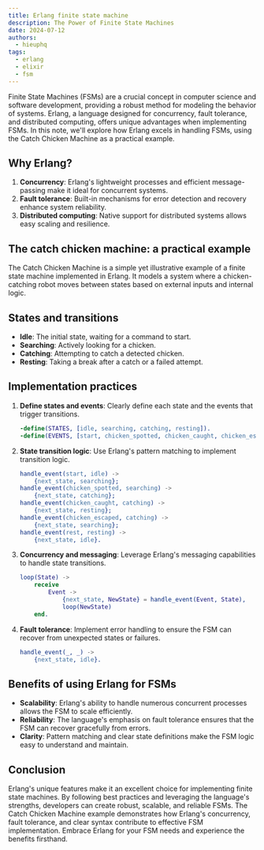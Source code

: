 ```yaml
---
title: Erlang finite state machine
description: The Power of Finite State Machines
date: 2024-07-12
authors:
  - hieuphq
tags:
  - erlang
  - elixir
  - fsm
---
```


Finite State Machines (FSMs) are a crucial concept in computer science and software development, providing a robust method for modeling the behavior of systems. Erlang, a language designed for concurrency, fault tolerance, and distributed computing, offers unique advantages when implementing FSMs. In this note, we'll explore how Erlang excels in handling FSMs, using the Catch Chicken Machine as a practical example.

## Why Erlang?

1. **Concurrency**: Erlang's lightweight processes and efficient message-passing make it ideal for concurrent systems.
2. **Fault tolerance**: Built-in mechanisms for error detection and recovery enhance system reliability.
3. **Distributed computing**: Native support for distributed systems allows easy scaling and resilience.

## The catch chicken machine: a practical example

The Catch Chicken Machine is a simple yet illustrative example of a finite state machine implemented in Erlang. It models a system where a chicken-catching robot moves between states based on external inputs and internal logic.

## States and transitions

- **Idle**: The initial state, waiting for a command to start.
- **Searching**: Actively looking for a chicken.
- **Catching**: Attempting to catch a detected chicken.
- **Resting**: Taking a break after a catch or a failed attempt.

## Implementation practices

1. **Define states and events**: Clearly define each state and the events that trigger transitions.

   ```erlang
   -define(STATES, [idle, searching, catching, resting]).
   -define(EVENTS, [start, chicken_spotted, chicken_caught, chicken_escaped, rest]).
   ```

2. **State transition logic**: Use Erlang's pattern matching to implement transition logic.

   ```erlang
   handle_event(start, idle) ->
       {next_state, searching};
   handle_event(chicken_spotted, searching) ->
       {next_state, catching};
   handle_event(chicken_caught, catching) ->
       {next_state, resting};
   handle_event(chicken_escaped, catching) ->
       {next_state, searching};
   handle_event(rest, resting) ->
       {next_state, idle}.
   ```

3. **Concurrency and messaging**: Leverage Erlang's messaging capabilities to handle state transitions.

   ```erlang
   loop(State) ->
       receive
           Event ->
               {next_state, NewState} = handle_event(Event, State),
               loop(NewState)
       end.
   ```

4. **Fault tolerance**: Implement error handling to ensure the FSM can recover from unexpected states or failures.
   ```erlang
   handle_event(_, _) ->
       {next_state, idle}.
   ```

## Benefits of using Erlang for FSMs

- **Scalability**: Erlang's ability to handle numerous concurrent processes allows the FSM to scale efficiently.
- **Reliability**: The language's emphasis on fault tolerance ensures that the FSM can recover gracefully from errors.
- **Clarity**: Pattern matching and clear state definitions make the FSM logic easy to understand and maintain.

## Conclusion

Erlang's unique features make it an excellent choice for implementing finite state machines. By following best practices and leveraging the language's strengths, developers can create robust, scalable, and reliable FSMs. The Catch Chicken Machine example demonstrates how Erlang's concurrency, fault tolerance, and clear syntax contribute to effective FSM implementation. Embrace Erlang for your FSM needs and experience the benefits firsthand.
